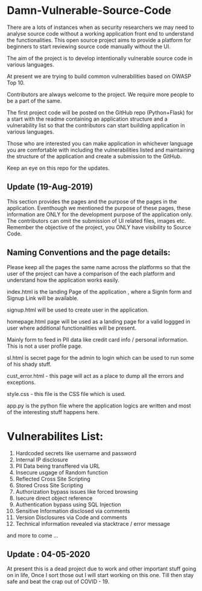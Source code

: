# Damn-Vulnerable-Source-Code

There are a lots of instances when as security researchers we may need to analyse source code without a working application front end to understand the functionalities. This open source project aims to provide a platform for beginners to start reviewing source code manually without the UI.

The aim of the project is to develop intentionally vulnerable source code in various languages.

At present we are trying to build common vulnerabilities based on OWASP Top 10.

Contributors are always welcome to the project. We require more people to be a part of the same.

The first project code will be posted on the GitHub repo (Python+Flask) for a start with the readme containing an application structure and a vulnerability list so that the contributors can start building application in various languages.

Those who are interested you can make application in whichever language you are comfortable with including the vulnerabilities listed and maintaining the structure of the application and create a submission to the GitHub.

Keep an eye on this repo for the updates.


Update (19-Aug-2019)
---------------------

This section provides the pages and the purpose of the pages in the application. Eventhough we mentioned the purpose of these pages, these information are ONLY for the development purpose of the application only. The contributors can omit the submission of UI related files, images etc. Remember the objective of the project, you ONLY have visibility to Source Code. 

Naming Conventions and the page details: 
-----------------------------------------

Please keep all the pages the same name across the platforms so that the user of the project can have a comparison of the each platform and understand how the application works easily. 

index.html is the landing Page of the application , where a SignIn form and Signup Link will be available. 

signup.html will be used to create user in the application. 

homepage.html page will be used as a landing page for a valid loggged in user where additional functionalities will be present.

Mainly form to feed in PII data like credit card info / personal information. This is not a user profile page.

sl.html is secret page for the admin to login which can be used to run some of his shady stuff. 


cust_error.html - this page will act as a place to dump all the errors and exceptions.

style.css - this file is the CSS file which is used. 

app.py is the python file where the application logics are written and most of the interesting stuff happens here. 

# Vulnerabilites List: 

1. Hardcoded secrets like username and password
2. Internal IP disclosure
3. PII Data being transffered via URL
4. Insecure usgage of Random function
5. Reflected Cross Site Scripting
6. Stored Cross Site Scripting
7. Authorization bypass issues like forced browsing
8. Isecure direct object reference
9. Authentication bypass using SQL Injection
10. Sensitive Information disclosed via comments
11. Version Disclosures via Code and comments
12. Technical information revealed via stacktrace / error message

and more to come ...

Update : 04-05-2020
--------------------

At present this is a dead project due to work and other important stuff going on in life, Once I sort those out I will start working on this one. Till then stay safe and beat the crap out of COVID - 19.
